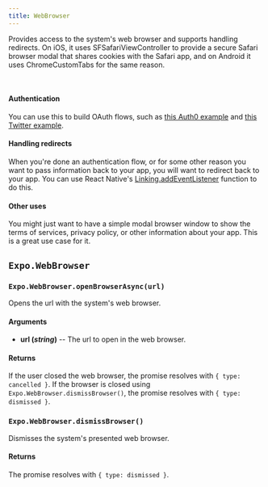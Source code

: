 ```yaml
---
title: WebBrowser
---
```


Provides access to the system's web browser and supports handling redirects. On iOS, it uses SFSafariViewController to provide a secure Safari browser modal that shares cookies with the Safari app, and on Android it uses ChromeCustomTabs for the same reason.

<div data-sketch-id="r116LYJne" data-sketch-platform="ios" data-sketch-preview="true" class="embedded-example-container"></div>

<br />

#### Authentication
 You can use this to build OAuth flows,
such as [this Auth0 example](https://github.com/AppAndFlow/exponent-auth0-example) and [this Twitter example](https://github.com/AppAndFlow/exponent-twitter-login-example).

#### Handling redirects

When you're done an authentication flow, or for some other reason you want to pass information back to your app, you will want to redirect back to your app.
You can use React Native's [Linking.addEventListener](https://facebook.github.io/react-native/docs/linking.html) function to do this.

#### Other uses

You might just want to have a simple modal browser window to show the terms of services, privacy policy, or other information about your app. This is a great use case for it.

## `Expo.WebBrowser`

### `Expo.WebBrowser.openBrowserAsync(url)`

Opens the url with the system's web browser.

#### Arguments

-  **url (_string_)** -- The url to open in the web browser.

#### Returns

If the user closed the web browser, the promise resolves with `{ type: cancelled }`.
If the browser is closed using `Expo.WebBrowser.dismissBrowser()`, the promise resolves with `{ type: dismissed }`.

### `Expo.WebBrowser.dismissBrowser()`

Dismisses the system's presented web browser.

#### Returns

The promise resolves with `{ type: dismissed }`.